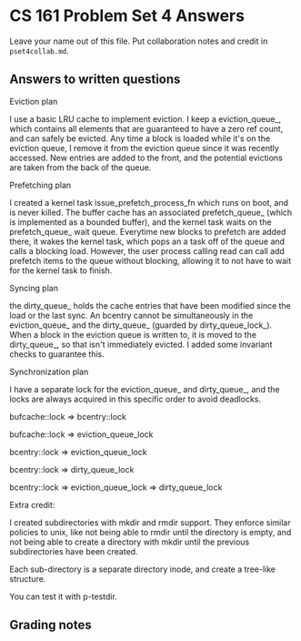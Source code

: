 CS 161 Problem Set 4 Answers
============================
Leave your name out of this file. Put collaboration notes and credit in
`pset4collab.md`.

Answers to written questions
----------------------------

Eviction plan

I use a basic LRU cache to implement eviction. I keep a eviction_queue_, which contains all elements that are guaranteed to have a zero ref count, and can safely be evicted. Any time a block is loaded while it's on the eviction queue, I remove it from the eviction queue since it was recently accessed. New entries are added to the front, and the potential evictions are taken from the back of the queue.

Prefetching plan

I created a kernel task issue_prefetch_process_fn which runs on boot, and is never killed. The buffer cache has an associated prefetch_queue_ (which is implemented as a bounded buffer), and the kernel task waits on the prefetch_queue_ wait queue. Everytime new blocks to prefetch are added there, it wakes the kernel task, which pops an a task off of the queue and calls a blocking load. However, the user process calling read can call add prefetch items to the queue without blocking, allowing it to not have to wait for the kernel task to finish.

Syncing plan

the dirty_queue_ holds the cache entries that have been modified since the load or the last sync. An bcentry cannot be simultaneously in the eviction_queue_ and the dirty_queue_ (guarded by dirty_queue_lock_). When a block in the eviction queue is written to, it is moved to the dirty_queue_, so that isn't immediately evicted. I added some invariant checks to guarantee this.

Synchronization plan

I have a separate lock for the eviction_queue_ and dirty_queue_, and the locks are always acquired in this specific order to avoid deadlocks.

bufcache::lock => bcentry::lock

bufcache::lock => eviction_queue_lock

bcentry::lock => eviction_queue_lock

bcentry::lock => dirty_queue_lock

bcentry::lock => eviction_queue_lock => dirty_queue_lock


Extra credit:

I created subdirectories with mkdir and rmdir support. They enforce similar policies to unix, like not being able to rmdir until the directory is empty, and not being able to create a directory with mkdir until the previous subdirectories have been created.

Each sub-directory is a separate directory inode, and create a tree-like structure.

 You can test it with p-testdir.

Grading notes
-------------
